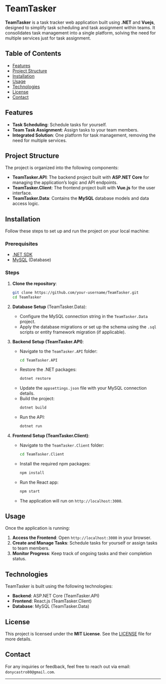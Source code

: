 # TeamTasker

**TeamTasker** is a task tracker web application built using **.NET** and **Vuejs**, designed to simplify task scheduling and task assignment within teams. It consolidates task management into a single platform, solving the need for multiple services just for task assignment.

## Table of Contents

- [Features](#features)
- [Project Structure](#project-structure)
- [Installation](#installation)
- [Usage](#usage)
- [Technologies](#technologies)
- [License](#license)
- [Contact](#contact)

## Features

- **Task Scheduling**: Schedule tasks for yourself.
- **Team Task Assignment**: Assign tasks to your team members.
- **Integrated Solution**: One platform for task management, removing the need for multiple services.

## Project Structure

The project is organized into the following components:

- **TeamTasker.API**: The backend project built with **ASP.NET Core** for managing the application’s logic and API endpoints.
- **TeamTasker.Client**: The frontend project built with **Vue.js** for the user interface.
- **TeamTasker.Data**: Contains the **MySQL** database models and data access logic.

## Installation

Follow these steps to set up and run the project on your local machine:

### Prerequisites

- [.NET SDK](https://dotnet.microsoft.com/download)
- [MySQL](https://www.mysql.com/downloads/) (Database)

### Steps

1. **Clone the repository**:

   ```bash
   git clone https://github.com/your-username/TeamTasker.git
   cd TeamTasker
   ```

2. **Database Setup** (TeamTasker.Data):

   - Configure the MySQL connection string in the `TeamTasker.Data` project.
   - Apply the database migrations or set up the schema using the `.sql` scripts or entity framework migration (if applicable).

3. **Backend Setup (TeamTasker.API)**:

   - Navigate to the `TeamTasker.API` folder:
     ```bash
     cd TeamTasker.API
     ```
   - Restore the .NET packages:
     ```bash
     dotnet restore
     ```
   - Update the `appsettings.json` file with your MySQL connection details.
   - Build the project:
     ```bash
     dotnet build
     ```
   - Run the API:
     ```bash
     dotnet run
     ```

4. **Frontend Setup (TeamTasker.Client)**:
   - Navigate to the `TeamTasker.Client` folder:
     ```bash
     cd TeamTasker.Client
     ```
   - Install the required npm packages:
     ```bash
     npm install
     ```
   - Run the React app:
     ```bash
     npm start
     ```
   - The application will run on `http://localhost:3000`.

## Usage

Once the application is running:

1. **Access the Frontend**: Open `http://localhost:3000` in your browser.
2. **Create and Manage Tasks**: Schedule tasks for yourself or assign tasks to team members.
3. **Monitor Progress**: Keep track of ongoing tasks and their completion status.

## Technologies

TeamTasker is built using the following technologies:

- **Backend**: ASP.NET Core (TeamTasker.API)
- **Frontend**: React.js (TeamTasker.Client)
- **Database**: MySQL (TeamTasker.Data)

## License

This project is licensed under the **MIT License**. See the [LICENSE](LICENSE) file for more details.

## Contact

For any inquiries or feedback, feel free to reach out via email: `donycastro80@gmail.com`.

---

